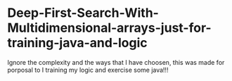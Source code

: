 # Deep-First-Search-With-Multidimensional-arrays-just-for-training-java-and-logic


Ignore the complexity and the ways that I have choosen, this was made for porposal to I training my logic and exercise some java!!!

